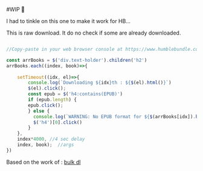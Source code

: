 #WIP :bug:

I had to tinkle on this one to make it work for HB... 

This is raw download. It do no check if some are already downloaded.

```js

//Copy-paste in your web browser console at https://www.humblebundle.com/home/library

const arrBooks = $('div.text-holder').children('h2')
arrBooks.each((index, book)=>{
    
    setTimeout((idx, el)=>{
        console.log(`Downloading ${idx}th : ${$(el).html()}`)
        $(el).click();
        const epub = $('h4:contains(EPUB)') 
        if (epub.length) {
        epub.click();
        } else {
          console.log(`WARNING: No EPUB format for ${$(arrBooks[idx]).html()}`) 
          $('h4')[0].click() 
        }
    },
    index*4000, //4 sec delay
    index, book);  //args
})
```

Based on the work of : [bulk dl](https://liliputing.com/how-to-bulk-download-humble-bundle-ebook-purchases/)
